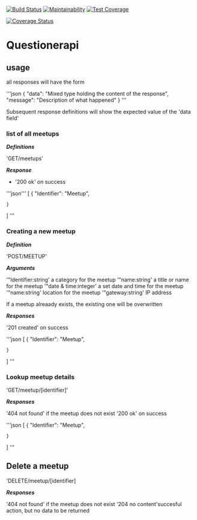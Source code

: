 
[![Build Status](https://travis-ci.com/NjuiNjeri/Questionerapi.svg?branch=Develop)](https://travis-ci.com/NjuiNjeri/Questionerapi)
[![Maintainability](https://api.codeclimate.com/v1/badges/a99a88d28ad37a79dbf6/maintainability)](https://codeclimate.com/github/codeclimate/codeclimate/maintainability)
[![Test Coverage](https://api.codeclimate.com/v1/badges/a99a88d28ad37a79dbf6/test_coverage)](https://codeclimate.com/github/codeclimate/codeclimate/test_coverage)

[![Coverage Status](https://coveralls.io/repos/github/<NjuiNjeri>/<Questionerapi>/badge.svg?branch=Develop)](https://coveralls.io/github/<NjuiNjeri>/<Questionerapi>?branch=Develop)
# Questionerapi

## usage

all responses will have the form

'''json
{
    "data": "Mixed type holding the content of the response",
    "message": "Description of what happened"
}
'''

Subsequent response definitions will show the expected value of the 'data field'

### list of all meetups

***Definitions***

'GET/meetups'

***Response***

- '200 ok' on success

'''json'''
[
    {
        "Identifier": "Meetup",

    }
]
'''

### Creating a new meetup

***Definition***

'POST/MEETUP'

***Arguments***

'"Identifier:string' a category for the meetup
'"name:string' a title or name for the meetup
'"date & time:integer' a set date and time for the meetup
'"name:string' location for the meetup
'"gateway:string' IP address

If a meetup alreaady exists, the existing one will be overwritten

***Responses***

'201 created' on success

'''json
[
    {
        "Identifier": "Meetup",

    }
]
'''

### Lookup meetup details

'GET/meetup/[identifier]'

***Responses***

'404 not found' if the meetup does not exist
'200 ok' on success

'''json
[
    {
        "Identifier": "Meetup",

    }
]
'''

## Delete a meetup

'DELETE/meetup/[identifier]

***Responses***

'404 not found' if the meetup does not exist
'204 no content'succesful action, but no data to be returned
